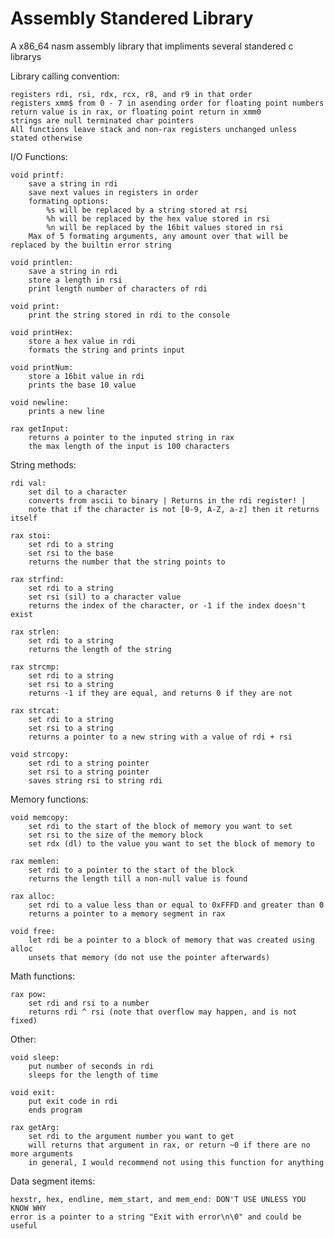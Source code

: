 # Assembly Standered Library

A x86_64 nasm assembly library that impliments several standered c librarys

Library calling convention:
    
    registers rdi, rsi, rdx, rcx, r8, and r9 in that order
    registers xmm$ from 0 - 7 in asending order for floating point numbers
    return value is in rax, or floating point return in xmm0
    strings are null terminated char pointers
    All functions leave stack and non-rax registers unchanged unless stated otherwise

I/O Functions:
    
    void printf: 
        save a string in rdi
        save next values in registers in order
        formating options:
            %s will be replaced by a string stored at rsi
            %h will be replaced by the hex value stored in rsi
            %n will be replaced by the 16bit values stored in rsi
        Max of 5 formating arguments, any amount over that will be replaced by the builtin error string
    
    void printlen:
        save a string in rdi
        store a length in rsi
        print length number of characters of rdi

    void print:
        print the string stored in rdi to the console
    
    void printHex:
        store a hex value in rdi
        formats the string and prints input
    
    void printNum:
        store a 16bit value in rdi
        prints the base 10 value

    void newline:
        prints a new line
    
    rax getInput:
        returns a pointer to the inputed string in rax
        the max length of the input is 100 characters

String methods:
    
    rdi val:
        set dil to a character
        converts from ascii to binary | Returns in the rdi register! |
        note that if the character is not [0-9, A-Z, a-z] then it returns itself

    rax stoi:
        set rdi to a string
        set rsi to the base
        returns the number that the string points to

    rax strfind:
        set rdi to a string
        set rsi (sil) to a character value
        returns the index of the character, or -1 if the index doesn't exist
    
    rax strlen:
        set rdi to a string
        returns the length of the string
    
    rax strcmp:
        set rdi to a string
        set rsi to a string
        returns -1 if they are equal, and returns 0 if they are not
    
    rax strcat:
        set rdi to a string
        set rsi to a string
        returns a pointer to a new string with a value of rdi + rsi
    
    void strcopy:
        set rdi to a string pointer
        set rsi to a string pointer
        saves string rsi to string rdi

Memory functions:
    
    void memcopy:
        set rdi to the start of the block of memory you want to set
        set rsi to the size of the memory block
        set rdx (dl) to the value you want to set the block of memory to
    
    rax memlen:
        set rdi to a pointer to the start of the block
        returns the length till a non-null value is found
    
    rax alloc:
        set rdi to a value less than or equal to 0xFFFD and greater than 0
        returns a pointer to a memory segment in rax
    
    void free:
        let rdi be a pointer to a block of memory that was created using alloc
        unsets that memory (do not use the pointer afterwards)

Math functions: 
    
    rax pow:
        set rdi and rsi to a number
        returns rdi ^ rsi (note that overflow may happen, and is not fixed)

Other:
    
    void sleep:
        put number of seconds in rdi
        sleeps for the length of time
    
    void exit:
        put exit code in rdi
        ends program
    
    rax getArg:
        set rdi to the argument number you want to get
        will returns that argument in rax, or return ~0 if there are no more arguments
        in general, I would recommend not using this function for anything

Data segment items:
    
    hexstr, hex, endline, mem_start, and mem_end: DON'T USE UNLESS YOU KNOW WHY
    error is a pointer to a string "Exit with error\n\0" and could be useful
